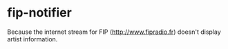 fip-notifier
============

Because the internet stream for FIP (http://www.fipradio.fr) doesn't display artist information.
